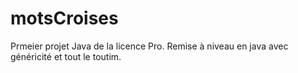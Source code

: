 # motsCroises


Prmeier projet Java de la licence Pro. Remise à niveau en java avec généricité et tout le toutim.
